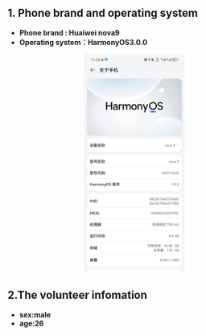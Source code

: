 ## 1. Phone brand and operating system
* **Phone brand : Huaiwei nova9**
*  **Operating system：HarmonyOS3.0.0**
<p align = "center">  
<img src="./The%20branch%20and%20system%20of%20the%20mobile%20phone.jpg"  style="width:200px" />
</p>

## 2.The volunteer infomation
* **sex:male**
* **age:26**
